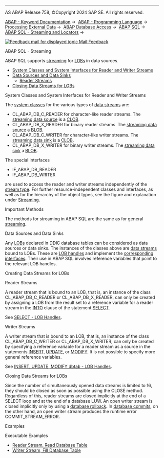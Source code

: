   

* * *

AS ABAP Release 758, ©Copyright 2024 SAP SE. All rights reserved.

[ABAP - Keyword Documentation](javascript:call_link\('abenabap.htm'\)) →  [ABAP - Programming Language](javascript:call_link\('abenabap_reference.htm'\)) →  [Processing External Data](javascript:call_link\('abenabap_language_external_data.htm'\)) →  [ABAP Database Access](javascript:call_link\('abendb_access.htm'\)) →  [ABAP SQL](javascript:call_link\('abenabap_sql.htm'\)) →  [ABAP SQL - Streaming and Locators](javascript:call_link\('abenstreams_locators.htm'\)) → 

 [![](Mail.gif?object=Mail.gif "Feedback mail for displayed topic") Mail Feedback](mailto:f1_help@sap.com?subject=Feedback%20on%20ABAP%20Documentation&body=Document:%20ABAP%20SQL%20-%20Streaming%2C%20ABENABAP_SQL_STREAMING%2C%20758%0D%0A%0D%0AError:%0D%0A%0D%0A%0D%0A%0D%0ASuggestion%20for%20improvement:)

ABAP SQL - Streaming

ABAP SQL supports [streaming](javascript:call_link\('abenstreaming_glosry.htm'\) "Glossary Entry") for [LOBs](javascript:call_link\('abenlob_glosry.htm'\) "Glossary Entry") in data sources.

-   [System Classes and System Interfaces for Reader and Writer Streams](#abenabap-sql-streaming-1-------important-methods---@ITOC@@ABENABAP_SQL_STREAMING_2)
-   [Data Sources and Data Sinks](#abenabap-sql-streaming-3-------creating-data-streams-for-lobs---@ITOC@@ABENABAP_SQL_STREAMING_4)
    -   [Reader Streams](#abenabap-sql-streaming-5-----------writer-streams---@ITOC@@ABENABAP_SQL_STREAMING_6)
-   [Closing Data Streams for LOBs](#abenabap-sql-streaming-7-------examples---@ITOC@@ABENABAP_SQL_STREAMING_8)

System Classes and System Interfaces for Reader and Writer Streams   

The [system classes](javascript:call_link\('abensystem_class_glosry.htm'\) "Glossary Entry") for the various types of [data streams](javascript:call_link\('abendata_stream_glosry.htm'\) "Glossary Entry") are:

-   CL\_ABAP\_DB\_C\_READER for character-like reader streams. The [streaming data source](javascript:call_link\('abenstreaming_data_source_glosry.htm'\) "Glossary Entry") is a [CLOB](javascript:call_link\('abenclob_glosry.htm'\) "Glossary Entry").
-   CL\_ABAP\_DB\_X\_READER for binary reader streams. The [streaming data source](javascript:call_link\('abenstreaming_data_source_glosry.htm'\) "Glossary Entry") a [BLOB](javascript:call_link\('abenblob_glosry.htm'\) "Glossary Entry").
-   CL\_ABAP\_DB\_C\_WRITER for character-like writer streams. The [streaming data sink](javascript:call_link\('abenstreaming_data_sink_glosry.htm'\) "Glossary Entry") is a [CLOB](javascript:call_link\('abenclob_glosry.htm'\) "Glossary Entry").
-   CL\_ABAP\_DB\_X\_WRITER for binary writer streams. The [streaming data sink](javascript:call_link\('abenstreaming_data_sink_glosry.htm'\) "Glossary Entry") a [BLOB](javascript:call_link\('abenblob_glosry.htm'\) "Glossary Entry").

The special interfaces

-   IF\_ABAP\_DB\_READER
-   IF\_ABAP\_DB\_WRITER

are used to access the reader and writer streams independently of the [stream type](javascript:call_link\('abenstream_type_glosry.htm'\) "Glossary Entry"). For further resource-independent classes and interfaces, as well as for the hierarchy of the object types, see the figure and explanation under [Streaming](javascript:call_link\('abenstreaming.htm'\)).

Important Methods   

The methods for streaming in ABAP SQL are the same as for general [streaming](javascript:call_link\('abenstreaming.htm'\)).

Data Sources and Data Sinks   

Any [LOBs](javascript:call_link\('abenlob_glosry.htm'\) "Glossary Entry") declared in DDIC database tables can be considered as data sources or data sinks. The instances of the classes above are [data streams](javascript:call_link\('abendata_stream_glosry.htm'\) "Glossary Entry") bound to LOBs. These are [LOB handles](javascript:call_link\('abenlob_handle_glosry.htm'\) "Glossary Entry") and implement the [corresponding interfaces](javascript:call_link\('abenlob_interfaces.htm'\)). Their use in ABAP SQL involves reference variables that point to the relevant LOB handles.

Creating Data Streams for LOBs   

Reader Streams   

A reader stream that is bound to an LOB, that is, an instance of the class CL\_ABAP\_DB\_C\_READER or CL\_ABAP\_DB\_X\_READER, can only be created by assigning a LOB from the result set to a reference variable for a reader stream in the [INTO](javascript:call_link\('abapinto_clause.htm'\)) clause of the statement [SELECT](javascript:call_link\('abapinto_clause.htm'\)).

See [SELECT - LOB Handles](javascript:call_link\('abenselect_into_lob_handles.htm'\)).

Writer Streams   

A writer stream that is bound to an LOB, that is, an instance of the class CL\_ABAP\_DB\_C\_WRITER or CL\_ABAP\_DB\_X\_WRITER, can only be created by specifying a reference variable for a reader stream as a source in the statements [INSERT](javascript:call_link\('abapinsert_dbtab.htm'\)), [UPDATE](javascript:call_link\('abapupdate.htm'\)), or [MODIFY](javascript:call_link\('abapmodify_dbtab.htm'\)). It is not possible to specify more general reference variables.

See [INSERT, UPDATE, MODIFY dbtab - LOB Handles](javascript:call_link\('abenium_lob.htm'\)).

Closing Data Streams for LOBs   

Since the number of simultaneously opened data streams is limited to 16, they should be closed as soon as possible using the CLOSE method. Regardless of this, reader streams are closed implicitly at the end of a SELECT loop and at the end of a database LUW. An open writer stream is closed implicitly only by using a [database rollback](javascript:call_link\('abendatabase_rollback_glosry.htm'\) "Glossary Entry"). In [database commits](javascript:call_link\('abendatabase_commit_glosry.htm'\) "Glossary Entry"), on the other hand, an open writer stream produces the runtime error COMMIT\_STREAM\_ERROR.

Examples   

Executable Examples

-   [Reader Stream, Read Database Table](javascript:call_link\('abendb_reader_abexa.htm'\))
-   [Writer Stream, Fill Database Table](javascript:call_link\('abendb_writer_abexa.htm'\))